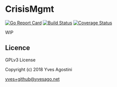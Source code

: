 # CrisisMgmt

[![Go Report Card](https://goreportcard.com/badge/github.com/yvesago/CrisisMgmt)](https://goreportcard.com/report/github.com/yvesago/CrisisMgmt)
[![Build Status](https://travis-ci.org/yvesago/CrisisMgmt.svg?branch=master)](https://travis-ci.org/yvesago/CrisisMgmt)
[![Coverage Status](https://coveralls.io/repos/github/yvesago/CrisisMgmt/badge.svg?branch=master)](https://coveralls.io/github/yvesago/CrisisMgmt)

WIP


## Licence

GPLv3 License

Copyright (c) 2018 Yves Agostini

<yves+github@yvesago.net>
